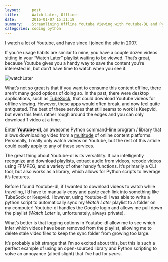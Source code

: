 ```yaml
---
layout:     post
title:      Watch Later, Offline
date:       2016-01-07 15:31:19
summary:    Streamlining Offline Youtube Viewing with Youtube-DL and Python
categories: coding python
---
```


I watch a lot of Youtube, and have since I joined the site in 2007.

If you’re usage habits are similar to mine, you have a couple dozen videos sitting in your “Watch Later” playlist waiting to be viewed. That’s great, because Youtube gives you a handy way to save the content you’re interested in, but don’t have time to watch when you see it.

![watchLater](https://cdn-images-1.medium.com/max/1600/1*jbci0mqf9Ui1FwDBUmAwPw.png)

What’s not so great is that if you want to consume this content offline, there aren’t many good options of doing so. In the past, there were desktop applications, such as [TubeSock](http://stinkbot.com/), that could download Youtube videos for offline viewing. However, these apps would often break, and now feel quite antiquated. The best of these services that still seams to work is Keepvid, but even this feels rather rough around the edges and you can only download 1 video at a time.

Enter **[Youtube-dl](https://github.com/rg3/youtube-dl/)**, an awesome Python command-line program / library that allows downloading video from a [multitude](https://github.com/rg3/youtube-dl/blob/master/docs/supportedsites.md) of online content platforms. Personally, I really only watch videos on Youtube, but the rest of this article could easily apply to any of these services.

The great thing about Youtube-dl is its versatility. It can intelligently recognize and download playlists, extract audio from videos, recode videos using FFMPEG, and a variety of other handy functions. It’s primarily a CLI tool, but also works as a library, which allows for Python scripts to leverage it’s features.

Before I found Youtube-dl, if I wanted to download videos to watch while traveling, I’d have to manually copy and paste each link into something like TubeSock or Keepvid. However, using Youtube-dl I was able to write a python script to automatically sync my *Watch Later* playlist to a folder on my computer! Youtube-dl handles the Google login and allows me pull down the playlist (*Watch Later* is, unfortunately, always private).

What’s better is that logging options in Youtube-dl allow me to see which infer which videos have been removed from the playlist, allowing me to delete stale video files to keep the sync folder from growing too large.

It’s probably a bit strange that I’m so excited about this, but this is such a perfect example of using an open-sourced library and Python scripting to solve an annoyance (albeit slight) that I’ve had for *years*.